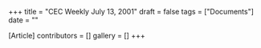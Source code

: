 +++
title = "CEC Weekly July 13, 2001"
draft = false
tags = ["Documents"]
date = ""

[Article]
contributors = []
gallery = []
+++